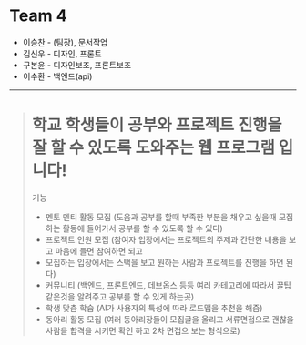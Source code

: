 # Team 4
* 이승찬 - (팀장), 문서작업
* 김신우 - 디자인, 프론트
* 구본윤 - 디자인보조, 프론트보조
* 이수환 - 백엔드(api)
---
> # 학교 학생들이 공부와 프로젝트 진행을 잘 할 수 있도록 도와주는 웹 프로그램 입니다!
> 기능
> * 멘토 멘티 활동 모집 (도움과 공부를 할때 부족한 부분을 채우고 싶을때 모집하는 활동에 들어가서 공부를 할 수 있도록 할 수 있다)
> * 프로젝트 인원 모집 (참여자 입장에서는 프로젝트의 주제과 간단한 내용을 보고 마음에 들면 참여하면 되고
> * 모집하는 입장에서는 스택을 보고 원하는 사람과 프로젝트를 진행을 하면 된다)
> * 커뮤니티 (백엔드, 프론트엔드, 데브옵스 등등 여러 카테고리에 따라서 꿀팁 같은것을 알려주고 공부를 할 수 있게 하는곳)
> * 학생 맞춤 학습 (AI가 사용자의 특성에 따라 로드맵을 추천을 해줌)
> * 동아리 활동 모집 (여러 동아리장들이 모집글을 올리고 서류면접으로 괜찮을 사람을 합격을 시키면 확인 하고 2차 면접으 보는 형식으로)
